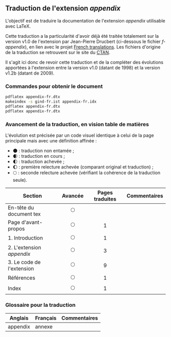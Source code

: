 ## Traduction de l'extension *appendix*

L'objectif est de traduire la documentation de l'extension *appendix* utilisable avec LaTeX. 

Cette traduction a la particularité d'avoir déjà été traitée totalement sur la version v1.0 de l'extension par Jean-Pierre Drucbert (ci-dessous le fichier *f-appendix*), en lien avec le projet [French translations](https://www.ctan.org/pkg/french-translations). Les fichiers d'origine de la traduction se retrouvent sur le site du [CTAN](https://www.ctan.org/tex-archive/info/french-translations/macros/latex/contrib/supported/appendix).

Il s'agit ici donc de revoir cette traduction et de la compléter des évolutions apportées à l'extension entre la version v1.0 (datant de 1998) et la version v1.2b (datant de 2009).

### Commandes pour obtenir le document

```bash
pdflatex appendix-fr.dtx
makeindex -s gind-fr.ist appendix-fr.idx
pdflatex appendix-fr.dtx
pdflatex appendix-fr.dtx
```

### Avancement de la traduction, en vision table de matières

L'évolution est précisée par un code visuel identique à celui de la page principale mais avec une définition affinée :

- :new_moon: : traduction non entamée ;
- :waxing_crescent_moon: : traduction en cours ;
- :first_quarter_moon: : traduction achevée ;
- :waxing_gibbous_moon: : première relecture achevée (comparant original et traduction) ; 
- :full_moon: : seconde relecture achevée (vérifiant la cohérence de la traduction seule).

Section                       | Avancée                | Pages traduites | Commentaires 
----------------------------- | :--------------------: | :-------------: | -------------------------
En-tête du document tex       | :full_moon:            |                 |
Page d'avant-propos           | :full_moon:            | 1               | 
1. Introduction               | :full_moon:            | 1               |
2. L'extension *appendix*     | :full_moon:            | 3               | 
3. Le code de l'extension     | :full_moon:            | 9               |
Références                    | :full_moon:            | 1               |
Index                         | :full_moon:            | 1               |


### Glossaire pour la traduction

Anglais                   | Français                                          | Commentaires 
------------------------- | ------------------------------------------------- | -------------------------------
appendix                  | annexe                                            | 

